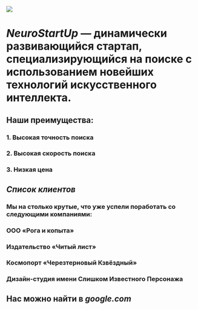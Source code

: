 ![](https://netology-code.github.io/git-homeworks/introduction/assets/logo.png)
# *NeuroStartUp* — динамически развивающийся стартап, специализирующийся на поиске с использованием новейших технологий искусственного интеллекта.
## Наши преимущества:
### 1. Высокая точность поиска
### 2. Высокая скорость поиска
### 3. Низкая цена
## *Список клиентов*
### Мы на столько крутые, что уже успели поработать со следующими компаниями:

### ООО «Рога и копыта»
### Издательство «Читый лист»
### Космопорт «Черезтерновый Кзвёздный»
### Дизайн-студия имени Слишком Известного Персонажа
## Нас можно найти в *google.com*